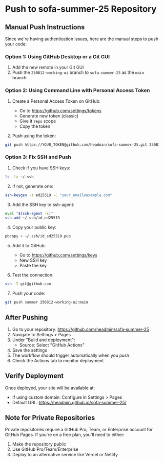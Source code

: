 # Push to sofa-summer-25 Repository

## Manual Push Instructions

Since we're having authentication issues, here are the manual steps to push your code:

### Option 1: Using GitHub Desktop or a Git GUI
1. Add the new remote in your Git GUI
2. Push the `250812-working-ui` branch to `sofa-summer-25` as the `main` branch

### Option 2: Using Command Line with Personal Access Token

1. Create a Personal Access Token on GitHub:
   - Go to https://github.com/settings/tokens
   - Generate new token (classic)
   - Give it `repo` scope
   - Copy the token

2. Push using the token:
```bash
git push https://YOUR_TOKEN@github.com/headmin/sofa-summer-25.git 250812-working-ui:main
```

### Option 3: Fix SSH and Push

1. Check if you have SSH keys:
```bash
ls -la ~/.ssh
```

2. If not, generate one:
```bash
ssh-keygen -t ed25519 -C "your_email@example.com"
```

3. Add the SSH key to ssh-agent:
```bash
eval "$(ssh-agent -s)"
ssh-add ~/.ssh/id_ed25519
```

4. Copy your public key:
```bash
pbcopy < ~/.ssh/id_ed25519.pub
```

5. Add it to GitHub:
   - Go to https://github.com/settings/keys
   - New SSH key
   - Paste the key

6. Test the connection:
```bash
ssh -T git@github.com
```

7. Push your code:
```bash
git push summer 250812-working-ui:main
```

## After Pushing

1. Go to your repository: https://github.com/headmin/sofa-summer-25
2. Navigate to Settings > Pages
3. Under "Build and deployment":
   - Source: Select "GitHub Actions"
4. Save the settings
5. The workflow should trigger automatically when you push
6. Check the Actions tab to monitor deployment

## Verify Deployment

Once deployed, your site will be available at:
- If using custom domain: Configure in Settings > Pages
- Default URL: https://headmin.github.io/sofa-summer-25/

## Note for Private Repositories

Private repositories require a GitHub Pro, Team, or Enterprise account for GitHub Pages. If you're on a free plan, you'll need to either:
1. Make the repository public
2. Use GitHub Pro/Team/Enterprise
3. Deploy to an alternative service like Vercel or Netlify